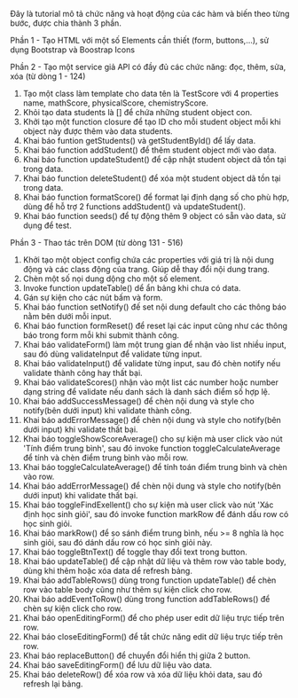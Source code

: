 Đây là tutorial mô tả chức năng và hoạt động của các hàm và biến theo từng bước, được chia thành 3 phần.

Phần 1 - Tạo HTML với một số Elements cần thiết (form, buttons,...), sử dụng Bootstrap và Boostrap Icons

Phần 2 - Tạo một service giả API có đầy đủ các chức năng: đọc, thêm, sửa, xóa (từ dòng 1 - 124)
1. Tạo một class làm template cho data tên là TestScore với 4 properties name, mathScore, physicalScore, chemistryScore.
2. Khỏi tạo data students là [] để chứa những student object con.
2. Khởi tạo một function closure để tạo ID cho mỗi student object mỗi khi object này được thêm vào data students.
3. Khai báo funtion getStudents() và getStudentById() để lấy data.
4. Khai báo function addStudent() để thêm student object mới vào data.
5. Khai báo function updateStudent() để cập nhật student object dã tồn tại trong data.
6. Khai báo function deleteStudent() để xóa một student object dã tồn tại trong data.
7. Khai báo function formatScore() để format lại định dạng số cho phù hợp, dùng để hỗ trợ 2 functions addStudent() và updateStudent().
8. Khai báo function seeds() để tự động thêm 9 object có sẵn vào data, sử dụng để test.

Phần 3 - Thao tác trên DOM (từ dòng 131 - 516)
1. Khởi tạo một object config chứa các properties với giá trị là nội dung động và các class động của trang. Giúp dễ thay đổi nội dung trang.
2. Chèn một số nọi dung dộng cho một số element.
3. Invoke function updateTable() dể ẩn bảng khi chưa có data. 
4. Gán sự kiện cho các nút bấm và form.
5. Khai báo function setNotify() đế set nội dung default cho các thông báo nằm bên dưới mỗi input.
6. Khai báo function formReset() để reset lại các input cũng như các thông báo trong form mỗi khi submit thành công.
7. Khai báo validateForm() làm một trung gian để nhận vào list nhiều input, sau đó dùng validateInput để validate từng input.
8. Khai báo validateInput() để validate từng input, sau đó chèn notify nếu validate thành công hay thất bại.
9. Khai báo validateScores() nhận vào một list các number hoặc number dạng string để validate nếu danh sách là danh sách điểm số hợp lệ.
10. Khai báo addSuccessMessage() để chèn nội dung và style cho notify(bên dưới input) khi validate thành công.
11. Khai báo addErrorMessage() để chèn nội dung và style cho notify(bên dưới input) khi validate thất bại.
12. Khai báo toggleShowScoreAverage() cho sự kiện mà user click vào nút 'Tính điểm trung bình', sau đó invoke function toggleCalculateAverage để tính và chèn điểm trung bình vào mỗi row.
13. Khai báo toggleCalculateAverage() để tính toán điểm trung bình và chèn vào row.
14. Khai báo addErrorMessage() để chèn nội dung và style cho notify(bên dưới input) khi validate thất bại.
15. Khai báo toggleFindExellent() cho sự kiện mà user click vào nút 'Xác định học sinh giỏi', sau đó invoke function markRow để đánh dấu row có học sinh giỏi.
16. Khai báo markRow() để so sánh điểm trung bình, nếu >= 8 nghĩa là học sinh giỏi, sau đó dánh dấu row có học sinh giỏi này.
17. Khai báo toggleBtnText() để toggle thay đổi text trong button.
18. Khai báo updateTable() để cập nhật dữ liệu và thêm row vào table body, dùng khi thêm hoặc xóa data dể refresh bảng.
19. Khai báo addTableRows() dùng trong function updateTable() để chèn row vào table body cũng như thêm sự kiện click cho row.
20. Khai báo addEventToRow() dùng trong function addTableRows() để chèn sự kiện click cho row.
21. Khai báo openEditingForm() để cho phép user edit dữ liệu trực tiếp trên row.
22. Khai báo closeEditingForm() để tắt chức năng edit dữ liệu trực tiếp trên row.
23. Khai báo replaceButton() để chuyển đổi hiển thị giữa 2 button.
24. Khai báo saveEditingForm() để lưu dữ liệu vào data.
25. Khai báo deleteRow() để xóa row và xóa dữ liệu khỏi data, sau đó refresh lại bảng.